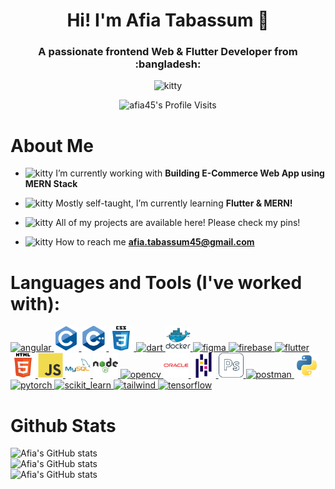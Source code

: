 
<h1 align="center">Hi! I'm Afia Tabassum 🌸</h1>
<h3 align="center">A passionate frontend Web & Flutter Developer from :bangladesh:</h3>

<p align="center">
  
  <img align="centre" alt="kitty" width="300" src="https://img1.picmix.com/output/stamp/normal/8/5/1/2/2452158_23a49.gif">
  <!--<img align="centre" alt="kitty" width="300" src="https://img1.picmix.com/output/stamp/normal/2/9/7/0/1910792_352f9.gif">-->
</p>

<p align="center"> 
<img align="centre" src="https://komarev.com/ghpvc/?username=afia45&color=blueviolet&abbreviated=true&style=flat-square" alt="afia45's Profile Visits" />

<!--LINKEDIN
<a href="https://www.linkedin.com/in/afia-tabassum-805361213/" target="_blank">
  <img src="https://img.shields.io/badge/-LinkedIn-0e76a8?style=flat-square&logo=Linkedin&logoColor=white" alt="afia45's LinkedIn Profile" />
</a>
-->


# About Me

- <img align="centre" alt="kitty" width="30" src="https://img1.picmix.com/output/stamp/normal/7/5/4/6/2316457_93cc3.gif"> I’m currently working with **Building E-Commerce Web App using MERN Stack**

- <img align="centre" alt="kitty" width="30" src="https://img1.picmix.com/output/stamp/normal/1/9/8/8/2338891_21ad2.gif"> Mostly self-taught, I’m currently learning **Flutter & MERN!**

- <img align="centre" alt="kitty" width="30" src="https://img1.picmix.com/output/stamp/normal/6/6/2/2/2562266_bea68.gif"> All of my projects are available here! Please check my pins!

<!--- 📝 I regularly write articles on [(I'll update soon)]()-->

- <img align="centre" alt="kitty" width="30" src="https://img1.picmix.com/output/stamp/normal/1/5/9/8/2338951_27b59.gif"> How to reach me **afia.tabassum45@gmail.com**


<!--<h3 align="left">Other sites:</h3>
<p align="left">
<a href="https://www.youtube.com/c/shehasadhd" target="blank"><img align="center" src="https://raw.githubusercontent.com/rahuldkjain/github-profile-readme-generator/master/src/images/icons/Social/youtube.svg" alt="shehasadhd" height="30" width="40" /></a>
<a href="https://codeforces.com/profile/afia45" target="blank"><img align="center" src="https://raw.githubusercontent.com/rahuldkjain/github-profile-readme-generator/master/src/images/icons/Social/codeforces.svg" alt="afia45" height="30" width="40" /></a>
<a href="https://www.leetcode.com/afia45" target="blank"><img align="center" src="https://raw.githubusercontent.com/rahuldkjain/github-profile-readme-generator/master/src/images/icons/Social/leet-code.svg" alt="afia45" height="30" width="40" /></a>
</p>-->

# Languages and Tools (I've worked with):
<p align="left"> <a href="https://angular.io" target="_blank" rel="noreferrer"> <img src="https://angular.io/assets/images/logos/angular/angular.svg" alt="angular" width="40" height="40"/> </a> <a href="https://www.cprogramming.com/" target="_blank" rel="noreferrer"> <img src="https://raw.githubusercontent.com/devicons/devicon/master/icons/c/c-original.svg" alt="c" width="40" height="40"/> </a> <a href="https://www.w3schools.com/cpp/" target="_blank" rel="noreferrer"> <img src="https://raw.githubusercontent.com/devicons/devicon/master/icons/cplusplus/cplusplus-original.svg" alt="cplusplus" width="40" height="40"/> </a> <a href="https://www.w3schools.com/css/" target="_blank" rel="noreferrer"> <img src="https://raw.githubusercontent.com/devicons/devicon/master/icons/css3/css3-original-wordmark.svg" alt="css3" width="40" height="40"/> </a> <a href="https://dart.dev" target="_blank" rel="noreferrer"> <img src="https://www.vectorlogo.zone/logos/dartlang/dartlang-icon.svg" alt="dart" width="40" height="40"/> </a> <a href="https://www.docker.com/" target="_blank" rel="noreferrer"> <img src="https://raw.githubusercontent.com/devicons/devicon/master/icons/docker/docker-original-wordmark.svg" alt="docker" width="40" height="40"/> </a> <a href="https://www.figma.com/" target="_blank" rel="noreferrer"> <img src="https://www.vectorlogo.zone/logos/figma/figma-icon.svg" alt="figma" width="40" height="40"/> </a> <a href="https://firebase.google.com/" target="_blank" rel="noreferrer"> <img src="https://www.vectorlogo.zone/logos/firebase/firebase-icon.svg" alt="firebase" width="40" height="40"/> </a> <a href="https://flutter.dev" target="_blank" rel="noreferrer"> <img src="https://www.vectorlogo.zone/logos/flutterio/flutterio-icon.svg" alt="flutter" width="40" height="40"/> </a> <a href="https://www.w3.org/html/" target="_blank" rel="noreferrer"> <img src="https://raw.githubusercontent.com/devicons/devicon/master/icons/html5/html5-original-wordmark.svg" alt="html5" width="40" height="40"/> </a> <a href="https://developer.mozilla.org/en-US/docs/Web/JavaScript" target="_blank" rel="noreferrer"> <img src="https://raw.githubusercontent.com/devicons/devicon/master/icons/javascript/javascript-original.svg" alt="javascript" width="40" height="40"/> </a> <a href="https://www.mysql.com/" target="_blank" rel="noreferrer"> <img src="https://raw.githubusercontent.com/devicons/devicon/master/icons/mysql/mysql-original-wordmark.svg" alt="mysql" width="40" height="40"/> </a> <a href="https://nodejs.org" target="_blank" rel="noreferrer"> <img src="https://raw.githubusercontent.com/devicons/devicon/master/icons/nodejs/nodejs-original-wordmark.svg" alt="nodejs" width="40" height="40"/> </a> <a href="https://opencv.org/" target="_blank" rel="noreferrer"> <img src="https://www.vectorlogo.zone/logos/opencv/opencv-icon.svg" alt="opencv" width="40" height="40"/> </a> <a href="https://www.oracle.com/" target="_blank" rel="noreferrer"> <img src="https://raw.githubusercontent.com/devicons/devicon/master/icons/oracle/oracle-original.svg" alt="oracle" width="40" height="40"/> </a> <a href="https://pandas.pydata.org/" target="_blank" rel="noreferrer"> <img src="https://raw.githubusercontent.com/devicons/devicon/2ae2a900d2f041da66e950e4d48052658d850630/icons/pandas/pandas-original.svg" alt="pandas" width="40" height="40"/> </a> <a href="https://www.photoshop.com/en" target="_blank" rel="noreferrer"> <img src="https://raw.githubusercontent.com/devicons/devicon/master/icons/photoshop/photoshop-line.svg" alt="photoshop" width="40" height="40"/> </a> <a href="https://postman.com" target="_blank" rel="noreferrer"> <img src="https://www.vectorlogo.zone/logos/getpostman/getpostman-icon.svg" alt="postman" width="40" height="40"/> </a> <a href="https://www.python.org" target="_blank" rel="noreferrer"> <img src="https://raw.githubusercontent.com/devicons/devicon/master/icons/python/python-original.svg" alt="python" width="40" height="40"/> </a> <a href="https://pytorch.org/" target="_blank" rel="noreferrer"> <img src="https://www.vectorlogo.zone/logos/pytorch/pytorch-icon.svg" alt="pytorch" width="40" height="40"/> </a> <a href="https://scikit-learn.org/" target="_blank" rel="noreferrer"> <img src="https://upload.wikimedia.org/wikipedia/commons/0/05/Scikit_learn_logo_small.svg" alt="scikit_learn" width="40" height="40"/> </a> <a href="https://tailwindcss.com/" target="_blank" rel="noreferrer"> <img src="https://www.vectorlogo.zone/logos/tailwindcss/tailwindcss-icon.svg" alt="tailwind" width="40" height="40"/> </a> <a href="https://www.tensorflow.org" target="_blank" rel="noreferrer"> <img src="https://www.vectorlogo.zone/logos/tensorflow/tensorflow-icon.svg" alt="tensorflow" width="40" height="40"/> </a> </p>

<!--
# Github Stats
<p align="center"><img align="center" src="https://github-readme-stats.vercel.app/api/top-langs?username=afia45&show_icons=true&theme=radical&locale=en&layout=donut" alt="afia45" /></p>
-->

# Github Stats
<!--Cat Gif stickers (https://en.picmix.com/stamp?search=cat+pixel)-->
![Afia's GitHub stats](https://github-readme-stats.vercel.app/api/top-langs?username=afia45&show_icons=true&theme=radical&locale=en&layout=donut)
</br>
![Afia's GitHub stats](https://github-readme-stats.vercel.app/api?username=afia45&show_icons=true&theme=radical)
</br>
![Afia's GitHub stats](https://github-readme-streak-stats.herokuapp.com/?user=afia45&theme=radical)

<!--
# Links
![Profile Views](https://komarev.com/ghpvc/?username=afia45&color=blueviolet&abbreviated=true&style=flat-square)
[![Linkedin Badge](https://img.shields.io/badge/-LinkedIn-0e76a8?style=flat-square&logo=Linkedin&logoColor=white)](https://www.linkedin.com/in/afia-tabassum-805361213/)
-->

<!--### Acknowledgments

This README was inspired by Github Profile Stats repos created by:
- [anuraghazra/github-readme-stats](https://github.com/anuraghazra/github-readme-stats/)
- [DenverCoder1/github-readme-streak-stats](https://github.com/DenverCoder1/github-readme-streak-stats/)
-->
